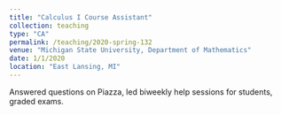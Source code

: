 ```yaml
---
title: "Calculus I Course Assistant"
collection: teaching
type: "CA"
permalink: /teaching/2020-spring-132
venue: "Michigan State University, Department of Mathematics"
date: 1/1/2020
location: "East Lansing, MI"
---
```


Answered questions on Piazza, led biweekly help sessions for students, graded exams.